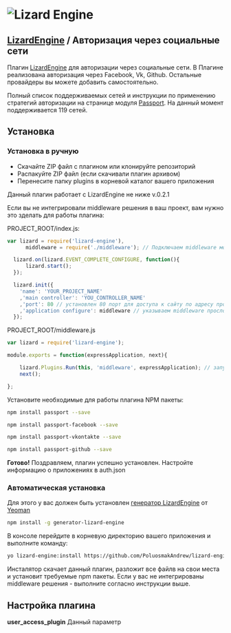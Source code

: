 ![Lizard Engine](http://i.imgur.com/mhamGKF.png)
===================================
## [LizardEngine](https://github.com/PoluosmakAndrew/lizard-engine) / Авторизация через социальные сети

Плагин [LizardEngine](https://github.com/PoluosmakAndrew/lizard-engine) для авторизации через социальные сети.
В Плагине реализована авторизация через Facebook, Vk, Github. Остальные провайдеры вы можете добавить самостоятельно.

Полный список поддерживаемых сетей и инструкции по применению стратегий авторизации на странице модуля [Passport](http://passportjs.org/guide/providers/).
На данный момент поддерживается 119 сетей.

## Установка

### Установка в ручную

* Скачайте ZIP файл с плагином или клонируйте репозиторий
* Распакуйте ZIP файл (если скачивали плагин архивом)
* Перенесите папку plugins в корневой каталог вашего приложения

Данный плагин работает с LizardEngine не ниже v.0.2.1

Если вы не интегрировали middleware решения в ваш проект, вам нужно это зделать для работы плагина:

PROJECT_ROOT/index.js:

```javascript
var lizard = require('lizard-engine'),
      middleware = require('./middleware'); // Подключаем middleware модуль

  lizard.on(lizard.EVENT_COMPLETE_CONFIGURE, function(){
      lizard.start();
  });

  lizard.init({
    'name': 'YOUR_PROJECT_NAME'
    ,'main controller': 'YOU_CONTROLLER_NAME'
    ,'port': 80 // установлен 80 порт для доступа к сайту по адресу прописанному в host (понадобится для тестирования)
    ,'application configure': middleware // указываем middleware прослойку
  });
```

PROJECT_ROOT/middleware.js

```javascript
var lizard = require('lizard-engine');

module.exports = function(expressApplication, next){

    lizard.Plugins.Run(this, 'middleware', expressApplication); // запускаем системный плагин для поиска middleware плагинов
    next();

};
```

Установите необходимые для работы плагина NPM пакеты:

```bash
npm install passport --save

npm install passport-facebook --save

npm install passport-vkontakte --save

npm install passport-github --save
```

**Готово!** Поздравляем, плагин успешно установлен. Настройте информацию о приложениях в auth.json

### Автоматическая установка

Для этого у вас должен быть установлен [генератор LizardEngine](https://github.com/PoluosmakAndrew/generator-lizard-engine) от [Yeoman](http://yeoman.io/)

```bash
npm install -g generator-lizard-engine
```

В консоле перейдите в корневую директорию вашего приложения и выполните команду:
```bash
yo lizard-engine:install https://github.com/PoluosmakAndrew/lizard-engine-social-auth.git
```

Инсталятор скачает данный плагин, разложит все файлв на свои места и установит требуемые npm пакеты.
Если у вас не интегрированы middleware решения - выполните согласно инструкции выше.

## Настройка плагина

**user_access_plugin**
Данный параметр